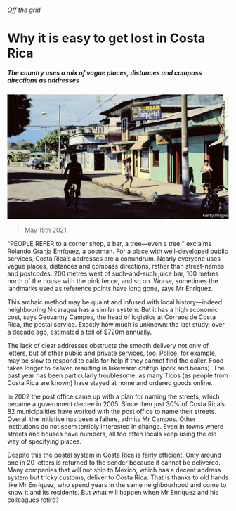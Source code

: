 ###### Off the grid

# Why it is easy to get lost in Costa Rica 

##### The country uses a mix of vague places, distances and compass directions as addresses 

![image](images/20210515_amp502.jpg) 

> May 15th 2021 

“PEOPLE REFER to a corner shop, a bar, a tree—even a tree!” exclaims Rolando Granja Enríquez, a postman. For a place with well-developed public services, Costa Rica’s addresses are a conundrum. Nearly everyone uses vague places, distances and compass directions, rather than street-names and postcodes: 200 metres west of such-and-such juice bar, 100 metres north of the house with the pink fence, and so on. Worse, sometimes the landmarks used as reference points have long gone, says Mr Enríquez.

This archaic method may be quaint and infused with local history—indeed neighbouring Nicaragua has a similar system. But it has a high economic cost, says Geovanny Campos, the head of logistics at Correos de Costa Rica, the postal service. Exactly how much is unknown: the last study, over a decade ago, estimated a toll of $720m annually.


The lack of clear addresses obstructs the smooth delivery not only of letters, but of other public and private services, too. Police, for example, may be slow to respond to calls for help if they cannot find the caller. Food takes longer to deliver, resulting in lukewarm chifrijo (pork and beans). The past year has been particularly troublesome, as many Ticos (as people from Costa Rica are known) have stayed at home and ordered goods online.

In 2002 the post office came up with a plan for naming the streets, which became a government decree in 2005. Since then just 30% of Costa Rica’s 82 municipalities have worked with the post office to name their streets. Overall the initiative has been a failure, admits Mr Campos. Other institutions do not seem terribly interested in change. Even in towns where streets and houses have numbers, all too often locals keep using the old way of specifying places.

Despite this the postal system in Costa Rica is fairly efficient. Only around one in 20 letters is returned to the sender because it cannot be delivered. Many companies that will not ship to Mexico, which has a decent address system but tricky customs, deliver to Costa Rica. That is thanks to old hands like Mr Enríquez, who spend years in the same neighbourhood and come to know it and its residents. But what will happen when Mr Enríquez and his colleagues retire?

